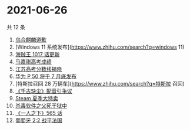 # 2021-06-26

共 12 条

<!-- BEGIN -->
<!-- 最后更新时间 Sat Jun 26 2021 16:08:01 GMT+0800 (China Standard Time) -->

1. [乌合麒麟道歉](https://www.zhihu.com/search?q=乌合麒麟)
2. [Windows 11 系统发布](https://www.zhihu.com/search?q=windows 11)
3. [海贼王 1017 话更新](https://www.zhihu.com/search?q=海贼王)
4. [马嘉祺高考成绩](https://www.zhihu.com/search?q=马嘉祺高考)
5. [江苏高考分数线揭晓](https://www.zhihu.com/search?q=江西高考)
6. [华为 P 50 将于 7 月底发布](https://www.zhihu.com/search?q=华为p50)
7. [特斯拉召回 28 万辆车](https://www.zhihu.com/search?q=特斯拉 召回)
8. [《千古玦尘》配音引争议](https://www.zhihu.com/search?q=千古玦尘配音)
9. [Steam 夏季大特卖](https://www.zhihu.com/search?q=Steam)
10. [杀毒软件之父死于狱中](https://www.zhihu.com/search?q=杀毒软件之父)
11. [《一人之下》565 话](https://www.zhihu.com/search?q=一人之下)
12. [葡萄牙 2:2 战平法国](https://www.zhihu.com/search?q=葡萄牙队)

<!-- END -->
